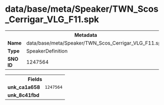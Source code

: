 <h1>data/base/meta/Speaker/TWN_Scos_Cerrigar_VLG_F11.spk</h1><table><tr><th colspan="100%">Metadata</th></tr><tr><td><b>Name</b></td><td>data/base/meta/Speaker/TWN_Scos_Cerrigar_VLG_F11.spk</td></tr><tr><td><b>Type</b></td><td>SpeakerDefinition</td></tr><tr><td><b>SNO ID</b></td><td>1247564</td></tr></table>

<table><tr><th colspan="100%">Fields</th></tr><tr><td><b>unk_ca1a658</b></td><td><code>1247564</code></td></tr><tr><td><b>unk_8c41fbd</b></td><td></td></tr></table>

